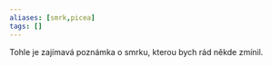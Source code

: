 ```yaml
---
aliases: [smrk,picea]
tags: []
---
```

Tohle je zajímavá poznámka o smrku, kterou bych rád někde zmínil.